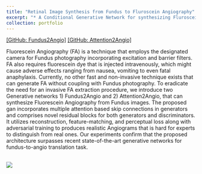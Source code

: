 ```yaml
---
title: "Retinal Image Synthesis from Fundus to Fluroscein Angiography"
excerpt: "* A Conditional Generative Network for synthesizing Fluroscein Angio images from Fundus Photography.<br/><br/><img src='/images/isvc.png'>"
collection: portfolio
---
```


[[GitHub: Fundus2Angio]](https://github.com/SharifAmit/Fundus2Angio)
[[GitHub: Attention2Angio]](https://github.com/SharifAmit/Attention2Angio)

Fluorescein Angiography (FA) is a technique that employs the designated camera for Fundus photography incorporating excitation and barrier filters. FA also requires fluorescein dye that is injected intravenously, which might cause adverse effects ranging from nausea, vomiting to even fatal anaphylaxis. Currently, no other fast and non-invasive technique exists that can generate FA without coupling with Fundus photography. To eradicate the need for an invasive FA extraction procedure, we introduce two Generative networks 1) Fundus2Angio and 2) Attention2Angio, that can synthesize Fluorescein Angiography from Fundus images. The proposed gan incorporates multiple attention based skip connections in generators and comprises novel residual blocks for both generators and discriminators. It utilizes reconstruction, feature-matching, and perceptual loss along with adversarial training to produces realistic Angiograms that is hard for experts to distinguish from real ones. Our experiments confirm that the proposed architecture surpasses recent state-of-the-art generative networks for fundus-to-angio translation task.

<br/><img src='/images/isvc.png'>